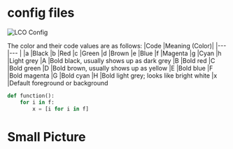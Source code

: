 # config files

![LCO Config](https://upload.wikimedia.org/wikipedia/commons/6/6d/Windows_Settings_app_icon.png "LCO") <!-- .element height="50%" width="50%" -->


The color and their code values are as follows:
|Code	|Meaning (Color)|
|--- |--- |
|a	|Black
|b	|Red
|c	|Green
|d	|Brown
|e	|Blue
|f	|Magenta
|g	|Cyan
|h	|Light grey
|A	|Bold black, usually shows up as dark grey
|B	|Bold red
|C	|Bold green
|D	|Bold brown, usually shows up as yellow
|E	|Bold blue
|F	|Bold magenta
|G	|Bold cyan
|H	|Bold light grey; looks like bright white
|x	|Default foreground or background

```python
def function():
	for i in f: 
		x = [i for i in f]

```

# Small Picture
<img src="https://upload.wikimedia.org/wikipedia/commons/6/6d/Windows_Settings_app_icon.png" width="100" height="10">

